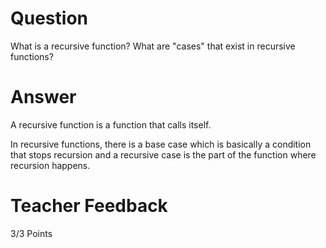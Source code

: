 # Question

What is a recursive function? What are "cases" that exist in recursive functions?

# Answer
A recursive function is a function that calls itself. 

In recursive functions, there is a base case which is basically a condition that stops recursion and a recursive case is the part of the function where recursion happens.

# Teacher Feedback

3/3 Points
